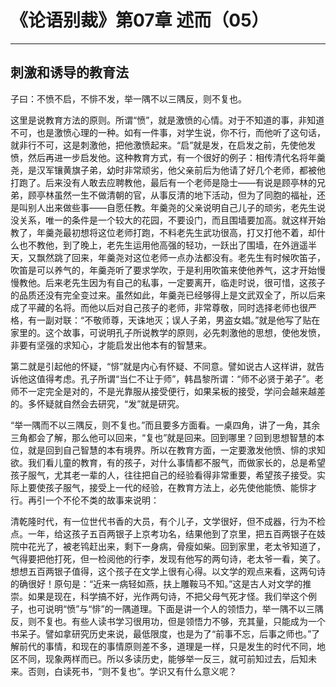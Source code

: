 # 《论语别裁》第07章 述而（05）

------

## 刺激和诱导的教育法

子曰：不愤不启，不悱不发，举一隅不以三隅反，则不复也。

这里是说教育方法的原则。所谓“愤”，就是激愤的心情。对于不知道的事，非知道不可，也是激愤心理的一种。如有一件事，对学生说，你不行，而他听了这句话，就非行不可，这是刺激他，把他激愤起来。“启”就是发，在启发之前，先使他发愤，然后再进一步启发他。这种教育方式，有一个很好的例子：相传清代名将年羹尧，是汉军镶黄旗子弟，幼时非常顽劣，他父亲前后为他请了好几个老师，都被他打跑了。后来没有人敢去应聘教他，最后有一个老师是隐士——有说是顾亭林的兄弟，顾亭林虽然一生不做清朝的官，从事反清的地下活动，但为了同胞的福祉，还是叫别人出来做些事——自愿任教。年羹尧的父亲说明自己儿子的顽劣，老先生说没关系，唯一的条件是一个较大的花园，不要设门，而且围墙要加高。就这样开始教了，年羹尧最初想将这位老师打跑，不料老先生武功很高，打又打他不着，却什么也不教他，到了晚上，老先生运用他高强的轻功，一跃出了围墙，在外逍遥半天，又飘然跳了回来，年羹尧对这位老师一点办法都没有。老先生有时候吹笛子，吹笛是可以养气的，年羹尧听了要求学吹，于是利用吹笛来使他养气，这才开始慢慢教他。后来老先生因为有自己的私事，一定要离开，临走时说，很可惜，这孩子的品质还没有完全变过来。虽然如此，年羹尧已经够得上是文武双全了，所以后来成了平藏的名将。而他以后对自己孩子的老师，非常尊敬，同时选择老师也很严格，有一副对联：“不敬师尊，天诛地灭；误人子弟，男盗女娼。”就是他写了贴在家里的。这个故事，可说明孔子所说教学的原则，必先刺激他的思想，使他发愤，非要有坚强的求知心，才能启发出他本有的智慧来。

第二就是引起他的怀疑，“悱”就是内心有怀疑、不同意。譬如说古人这样讲，就告诉他这值得考虑。孔子所谓“当仁不让于师”，韩昌黎所谓：“师不必贤于弟子”。老师不一定完全是对的，不是光靠服从接受便行，如果呆板的接受，学问会越来越差的。多怀疑就自然会去研究，“发”就是研究。

“举一隅而不以三隅反，则不复也。”而且要多方面看。一桌四角，讲了一角，其余三角都会了解，那么他可以回来，“复也”就是回来。回到哪里？回到思想智慧的本位，就是回到自己智慧的本有境界。所以在教育方面，一定要激发他愤、悱的求知欲。我们看儿童的教育，有的孩子，对什么事情都不服气，而做家长的，总是希望孩子服气，尤其老一辈的人，往往把自己的经验看得非常重要，希望孩子接受。实际上要使孩子服气，接受上一代的经验，在教育方法上，必先使他能愤、能悱才行。再引一个不伦不类的故事来说明：

清乾隆时代，有一位世代书香的大员，有个儿子，文学很好，但不成器，行为不检点。一年，给这孩子五百两银子上京考功名，结果他到了京里，把五百两银子在妓院中花光了，被老鸨赶出来，剩下一身病，骨瘦如柴。回到家里，老太爷知道了，气得要把他打死，但一检阅他的行李，发现有他写的两句诗，老太爷一看，笑了。想想五百两银子值得，这个孩子在文学上很有心得。以文学的观点来看，这两句诗的确很好！原句是：“近来一病轻如燕，扶上雕鞍马不知。”这是古人对文学的推崇。如果是现在，科学搞不好，光作两句诗，不把父母气死才怪。我们举这个例子，也可说明“愤”与“悱”的一隅道理。下面是讲一个人的领悟力，举一隅不以三隅反，则不复也。有些人读书学习很用功，但是领悟力不够，充其量，只能成为一个书呆子。譬如拿研究历史来说，最低限度，也是为了“前事不忘，后事之师也。”了解前代的事情，和现在的事情原则差不多，道理是一样，只是发生的时代不同，地区不同，现象两样而已。所以多读历史，能够举一反三，就可前知过去，后知未来。否则，白读死书，“则不复也”。学识又有什么意义呢？

